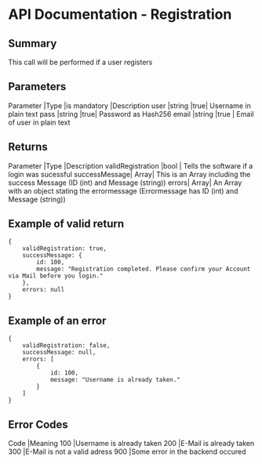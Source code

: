 # API Documentation - Registration

## Summary

This call will be performed if a user registers

## Parameters

Parameter |Type |is mandatory |Description
user |string |true| Username in plain text
pass |string |true| Password as Hash256
email |string |true | Email of user in plain text

## Returns

Parameter |Type |Description
validRegistration |bool | Tells the software if a login was sucessful
successMessage| Array| This is an Array including the success Message (ID (int) and Message (string))
errors| Array| An Array with an object stating the errormessage (Errormessage has ID (int) and Message (string))

## Example of valid return

```
{
    validRegistration: true,
    successMessage: {
        id: 100,
        message: "Registration completed. Please confirm your Account via Mail before you login."
    },
    errors: null
}
```

## Example of an error

```
{
    validRegistration: false,
    successMessage: null,
    errors: [
        {
            id: 100,
            message: "Username is already taken."
        }
    ]
}
```

## Error Codes

Code |Meaning
100 |Username is already taken
200 |E-Mail is already taken
300 |E-Mail is not a valid adress
900 |Some error in the backend occured
